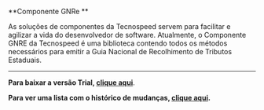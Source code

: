 ﻿**Componente GNRe **

As soluções de componentes da Tecnospeed servem para facilitar e agilizar a vida do desenvolvedor de software. Atualmente, o Componente GNRE da Tecnospeed é uma biblioteca contendo todos os métodos necessários para emitir a Guia Nacional de Recolhimento de Tributos Estaduais.

***

**Para baixar a versão Trial, [clique aqui](https://s3-sa-east-1.amazonaws.com/tecnospeed-trial/setup_gnre_tecnoaccount_7.1.39.5224.exe "Baixar o Componente GNRe Trial")**.

**Para ver uma lista com o histórico de mudanças, [clique aqui](https://github.com/tecnospeed/Componente-GNRE/blob/master/CHANGELOG.md "Changelog").**
